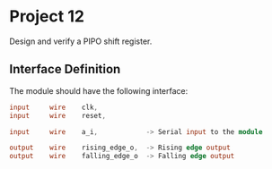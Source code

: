 # Project 12
Design and verify a PIPO shift register.

## Interface Definition
The module should have the following interface:

```verilog
input     wire    clk,
input     wire    reset,

input     wire    a_i,            -> Serial input to the module

output    wire    rising_edge_o,  -> Rising edge output
output    wire    falling_edge_o  -> Falling edge output
```

